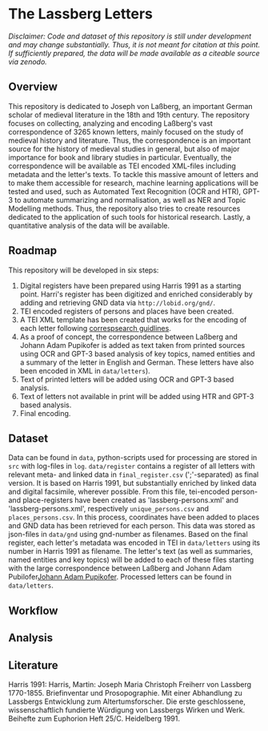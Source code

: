# The Lassberg Letters
*Disclaimer: Code and dataset of this repository is still under development and may change substantially. Thus, it is not meant for citation at this point. If sufficiently prepared, the data will be made available as a citeable source via zenodo.*

## Overview
This repository is dedicated to Joseph von Laßberg, an important German scholar of medieval literature in the 18th and 19th century. The repository focuses on collecting, analyzing and encoding Laßberg's vast correspondence of 3265 known letters, mainly focused on the study of medieval history and literature. Thus, the correspondence is an important source for the history of medieval studies in general, but also of major importance for book and library studies in particular. Eventually, the correspondence will be available as TEI encoded XML-files including metadata and the letter's texts. To tackle this massive amount of letters and to make them accessible for research, machine learning applications will be tested and used, such as Automated Text Recognition (OCR and HTR), GPT-3 to automate summarizing and normalisation, as well as NER and Topic Modelling methods. Thus, the repository also tries to create resources dedicated to the application of such tools for historical research. Lastly, a quantitative analysis of the data will be available. 

## Roadmap
This repository will be developed in six steps:
1. Digital registers have been prepared using Harris 1991 as a starting point. Harri's register has been digitized and enriched considerably by adding and retrieving GND data via `http://lobid.org/gnd/`.
2. TEI encoded registers of persons and places have been created. 
3. A TEI XML template has been created that works for the encoding of each letter following [correspsearch guidlines](https://correspsearch.net/de/dokumentation.html).
4. As a proof of concept, the correspondence between Laßberg and Johann Adam Pupikofer is added as text taken from printed sources using OCR and GPT-3 based analysis of key topics, named entities and a summary of the letter in English and German. These letters have also been encoded in XML in `data/letters`).
5. Text of printed letters will be added using OCR and GPT-3 based analysis.
6. Text of letters not available in print will be added using HTR and GPT-3 based analysis.
7. Final encoding.

## Dataset
Data can be found in `data`, python-scripts used for processing are stored in `src` with log-files in `log`. `data/register` contains a register of all letters with relevant meta- and linked data in `final_register.csv` (';'-separated) as final version. It is based on Harris 1991, but substantially enriched by linked data and digital facsimile, wherever possible. From this file, tei-encoded person- and place-registers have been created as 'lassberg-persons.xml' and 'lassberg-persons.xml', respectively `unique_persons.csv` and `places_persons.csv`. In this process, coordinates have been added to places and GND data has been retrieved for each person. This data was stored as json-files in `data/gnd` using gnd-number as filenames. Based on the final register, each letter's metadata was encoded in TEI in `data/letters` using its number in Harris 1991 as filename. The letter's text (as well as summaries, named entities and key topics) will be added to each of these files starting with the large correspondence between Laßberg and Johann Adam Pubilofer[Johann Adam Pupikofer](https://de.wikipedia.org/wiki/Johann_Adam_Pupikofer). Processed letters can be found in `data/letters`.

## Workflow


## Analysis

## Literature
Harris 1991: Harris, Martin: Joseph Maria Christoph Freiherr von Lassberg 1770-1855. Briefinventar und Prosopographie. Mit einer Abhandlung zu Lassbergs Entwicklung zum Altertumsforscher. Die erste geschlossene, wissenschaftlich fundierte Würdigung von Lassbergs Wirken und Werk. Beihefte zum Euphorion Heft 25/C. Heidelberg 1991.